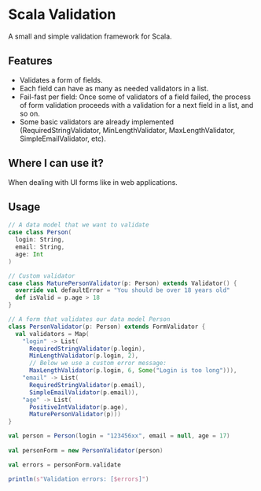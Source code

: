 # Scala Validation

A small and simple validation framework for Scala.

## Features

* Validates a form of fields.
* Each field can have as many as needed validators in a list.
* Fail-fast per field: Once some of validators of a field failed, the process of form validation proceeds 
  with a validation for a next field in a list, and so on.
* Some basic validators are already implemented (RequiredStringValidator, MinLengthValidator, 
  MaxLengthValidator, SimpleEmailValidator, etc).

## Where I can use it?

When dealing with UI forms like in web applications.  

## Usage

```scala
// A data model that we want to validate
case class Person(
  login: String,
  email: String,
  age: Int
)

// Custom validator
case class MaturePersonValidator(p: Person) extends Validator() {
  override val defaultError = "You should be over 18 years old"
  def isValid = p.age > 18
}

// A form that validates our data model Person
class PersonValidator(p: Person) extends FormValidator {
  val validators = Map(
    "login" -> List(
      RequiredStringValidator(p.login),
      MinLengthValidator(p.login, 2),
      // Below we use a custom error message:
      MaxLengthValidator(p.login, 6, Some("Login is too long"))),
    "email" -> List(
      RequiredStringValidator(p.email), 
      SimpleEmailValidator(p.email)),
    "age" -> List(
      PositiveIntValidator(p.age), 
      MaturePersonValidator(p)))
}

val person = Person(login = "123456xx", email = null, age = 17)
  
val personForm = new PersonValidator(person)

val errors = personForm.validate

println(s"Validation errors: [$errors]")
```
